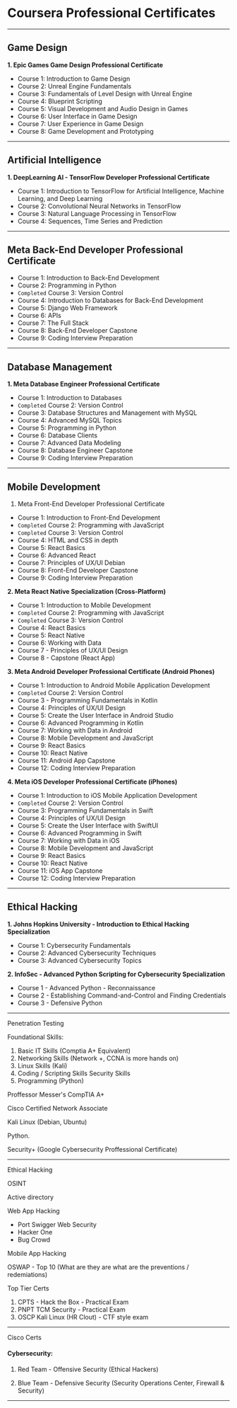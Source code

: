 # Coursera Professional Certificates
_______________________________________________________________________________
## Game Design

**1. Epic Games Game Design Professional Certificate**
- Course 1: Introduction to Game Design 
- Course 2: Unreal Engine Fundamentals 
- Course 3: Fundamentals of Level Design with Unreal Engine
- Course 4: Blueprint Scripting
- Course 5: Visual Development and Audio Design in Games
- Course 6: User Interface in Game Design
- Course 7: User Experience in Game Design
- Course 8: Game Development and Prototyping

_______________________________________________________________________________
## Artificial Intelligence

**1. DeepLearning AI - TensorFlow Developer Professional Certificate**
- Course 1: Introduction to TensorFlow for Artificial Intelligence, Machine Learning, and Deep Learning
- Course 2: Convolutional Neural Networks in TensorFlow
- Course 3: Natural Language Processing in TensorFlow
- Course 4: Sequences, Time Series and Prediction

_______________________________________________________________________________
## Meta Back-End Developer Professional Certificate
- Course 1: Introduction to Back-End Development
- Course 2: Programming in Python
- `Completed` Course 3: Version Control
- Course 4: Introduction to Databases for Back-End Development
- Course 5: Django Web Framework
- Course 6: APIs
- Course 7: The Full Stack
- Course 8: Back-End Developer Capstone 
- Course 9: Coding Interview Preparation 

_______________________________________________________________________________
## Database Management

**1. Meta Database Engineer Professional Certificate**
- Course 1: Introduction to Databases
- `Completed` Course 2: Version Control
- Course 3: Database Structures and Management with MySQL
- Course 4: Advanced MySQL Topics
- Course 5: Programming in Python
- Course 6: Database Clients
- Course 7: Advanced Data Modeling
- Course 8: Database Engineer Capstone
- Course 9: Coding Interview Preparation

_______________________________________________________________________________
## Mobile Development 

1. Meta Front-End Developer Professional Certificate
- Course 1: Introduction to Front-End Development
- `Completed` Course 2: Programming with JavaScript
- `Completed` Course 3: Version Control
- Course 4: HTML and CSS in depth
- Course 5: React Basics
- Course 6: Advanced React
- Course 7: Principles of UX/UI Debian
- Course 8: Front-End Developer Capstone
- Course 9: Coding Interview Preparation

**2. Meta React Native Specialization (Cross-Platform)** 
- Course 1: Introduction to Mobile Development
- `Completed` Course 2: Programming with JavaScript
- `Completed` Course 3: Version Control
- Course 4: React Basics
- Course 5: React Native
- Course 6: Working with Data
- Course 7 - Principles of UX/UI Design 
- Course 8 - Capstone (React App)

**3. Meta Android Developer Professional Certificate (Android Phones)** 
- Course 1: Introduction to Android Mobile Application Development
- `Completed` Course 2: Version Control
- Course 3 - Programming Fundamentals in Kotlin
- Course 4: Principles of UX/UI Design
- Course 5: Create the User Interface in Android Studio
- Course 6: Advanced Programming in Kotlin
- Course 7: Working with Data in Android
- Course 8: Mobile Development and JavaScript
- Course 9: React Basics
- Course 10: React Native
- Course 11: Android App Capstone
- Course 12: Coding Interview Preparation

**4. Meta iOS Developer Professional Certificate (iPhones)** 
- Course 1: Introduction to iOS Mobile Application Development
- `Completed` Course 2: Version Control
- Course 3: Programming Fundamentals in Swift
- Course 4: Principles of UX/UI Design
- Course 5: Create the User Interface with SwiftUI
- Course 6: Advanced Programming in Swift
- Course 7: Working with Data in iOS
- Course 8: Mobile Development and JavaScript
- Course 9: React Basics
- Course 10: React Native
- Course 11: iOS App Capstone
- Course 12: Coding Interview Preparation

_______________________________________________________________________________
## Ethical Hacking

**1. Johns Hopkins University - Introduction to Ethical Hacking Specialization**
- Course 1: Cybersecurity Fundamentals
- Course 2: Advanced Cybersecurity Techniques
- Course 3: Advanced Cybersecurity Topics

**2. InfoSec - Advanced Python Scripting for Cybersecurity Specialization**
- Course 1 - Advanced Python - Reconnaissance
- Course 2 - Establishing Command-and-Control and Finding Credentials
- Course 3 - Defensive Python

_______________________________________________________________________________


Penetration Testing

Foundational Skills:
1. Basic IT Skills (Comptia A+ Equivalent)
2. Networking Skills (Network +, CCNA is more hands on)
3. Linux Skills (Kali)
4. Coding / Scripting Skills Security Skills
5. Programming (Python)

Proffessor Messer's CompTIA A+

Cisco Certified Network Associate

Kali Linux (Debian, Ubuntu)

Python.

Security+ (Google Cybersecurity Proffessional Certificate)

_______________________________________________________________________________
Ethical Hacking

OSINT

Active directory

Web App Hacking
- Port Swigger Web Security
- Hacker One
- Bug Crowd

Mobile App Hacking

OSWAP - Top 10
(What are they are what are the preventions / redemiations)

Top Tier Certs

1. CPTS - Hack the Box - Practical Exam
2. PNPT TCM Security - Practical Exam
3. OSCP Kali Linux (HR Clout) - CTF style exam

_______________________________________________________________________________

Cisco Certs

#### Cybersecurity:

1. Red Team - Offensive Security (Ethical Hackers)

2. Blue Team - Defensive Security (Security Operations Center, 
Firewall & Security)

_______________________________________________________________________________



